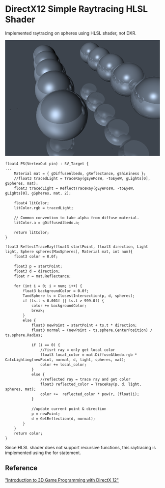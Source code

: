 # DirectX12 Simple Raytracing HLSL Shader

Implemented raytracing on spheres using HLSL shader, not DXR.

<img title="" src="/Images/image2.png" alt="image1.png" width="622">

```hlsl
float4 PS(VertexOut pin) : SV_Target {
...
    Material mat = { gDiffuseAlbedo, gReflectance, gShininess };
    //float3 tracedLight = TraceRay(gEyePosW, -toEyeW, gLights[0], gSpheres, mat);
    float3 tracedLight = ReflectTraceRay(gEyePosW, -toEyeW, gLights[0], gSpheres, mat, 2);

    float4 litColor;
    litColor.rgb = tracedLight;

    // Common convention to take alpha from diffuse material.
    litColor.a = gDiffuseAlbedo.a;

    return litColor;
}
```

```hlsl
float3 ReflectTraceRay(float3 startPoint, float3 direction, Light light, Sphere spheres[MaxSpheres], Material mat, int num){
    float3 color = 0.0f;

    float3 p = startPoint;
    float3 d = direction;
    float r = mat.Reflectance;

    for (int i = 0; i < num; i++) {
        float3 backgroundColor = 0.0f;
        TandSphere ts = ClosestIntersection(p, d, spheres);
        if (ts.t < 0.001f || ts.t > 999.0f) {
            color += backgroundColor;
            break;
        }
        else {
            float3 newPoint = startPoint + ts.t * direction;
            float3 normal = (newPoint - ts.sphere.CenterPosition) / ts.sphere.Radius;

            if (i == 0) {
                //fisrt ray = only get local color
                float3 local_color = mat.DiffuseAlbedo.rgb * CalcLighting(newPoint, normal, d, light, spheres, mat);
                color += local_color;
            }
            else {
                //reflected ray = trace ray and get color
                float3 reflected_color = TraceRay(p, d, light, spheres, mat);
                color +=  reflected_color * pow(r, (float)i);
            }

            //update current point & direction
            p = newPoint;
            d = GetReflection(d, normal);
        }
    }
    return color;
}
```

Since HLSL shader does not support recursive functions, this raytracing is implemented using the for statement.

## Reference

[&quot;Introduction to 3D Game Programming with DirectX 12&quot;](https://github.com/d3dcoder/d3d12book)
